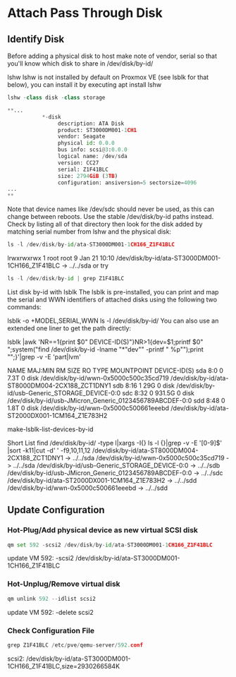 # Attach Pass Through Disk
## Identify Disk
Before adding a physical disk to host make note of vendor, serial so that you'll know which disk to share in /dev/disk/by-id/

lshw
lshw is not installed by default on Proxmox VE (see lsblk for that below), you can install it by executing apt install lshw

```python
lshw -class disk -class storage

```
```python
**...
           *-disk
                description: ATA Disk
                product: ST3000DM001-1CH1
                vendor: Seagate
                physical id: 0.0.0
                bus info: scsi@3:0.0.0
                logical name: /dev/sda
                version: CC27
                serial: Z1F41BLC
                size: 2794GiB (3TB)
                configuration: ansiversion=5 sectorsize=4096
...
**
```

Note that device names like /dev/sdc should never be used, as this can change between reboots. Use the stable /dev/disk/by-id paths instead. Check by listing all of that directory then look for the disk added by matching serial number from lshw and the physical disk:

```python
ls -l /dev/disk/by-id/ata-ST3000DM001-1CH166_Z1F41BLC
```
lrwxrwxrwx 1 root root 9 Jan 21 10:10 /dev/disk/by-id/ata-ST3000DM001-1CH166_Z1F41BLC -> ../../sda
or try

```python
ls -l /dev/disk/by-id | grep Z1F41BLC
```
List disk by-id with lsblk
The lsblk is pre-installed, you can print and map the serial and WWN identifiers of attached disks using the following two commands:

lsblk -o +MODEL,SERIAL,WWN
ls -l /dev/disk/by-id/
You can also use an extended one liner to get the path directly:

lsblk |awk 'NR==1{print $0" DEVICE-ID(S)"}NR>1{dev=$1;printf $0" ";system("find /dev/disk/by-id -lname \"*"dev"\" -printf \" %p\"");print "";}'|grep -v -E 'part|lvm'

NAME                         MAJ:MIN RM   SIZE RO TYPE MOUNTPOINT DEVICE-ID(S)
sda                            8:0    0   7.3T  0 disk   /dev/disk/by-id/wwn-0x5000c500c35cd719 /dev/disk/by-id/ata-ST8000DM004-2CX188_ZCT1DNY1
sdb                            8:16   1    29G  0 disk   /dev/disk/by-id/usb-Generic_STORAGE_DEVICE-0:0
sdc                            8:32   0 931.5G  0 disk   /dev/disk/by-id/usb-JMicron_Generic_0123456789ABCDEF-0:0
sdd                            8:48   0   1.8T  0 disk   /dev/disk/by-id/wwn-0x5000c500661eeebd /dev/disk/by-id/ata-ST2000DX001-1CM164_Z1E783H2

make-lsblk-list-devices-by-id

Short List
find /dev/disk/by-id/ -type l|xargs -I{} ls -l {}|grep -v -E '[0-9]$' |sort -k11|cut -d' ' -f9,10,11,12
/dev/disk/by-id/ata-ST8000DM004-2CX188_ZCT1DNY1 -> ../../sda
/dev/disk/by-id/wwn-0x5000c500c35cd719 -> ../../sda
/dev/disk/by-id/usb-Generic_STORAGE_DEVICE-0:0 -> ../../sdb
/dev/disk/by-id/usb-JMicron_Generic_0123456789ABCDEF-0:0 -> ../../sdc
/dev/disk/by-id/ata-ST2000DX001-1CM164_Z1E783H2 -> ../../sdd
/dev/disk/by-id/wwn-0x5000c500661eeebd -> ../../sdd

## Update Configuration
### Hot-Plug/Add physical device as new virtual SCSI disk

```python
qm set 592 -scsi2 /dev/disk/by-id/ata-ST3000DM001-1CH166_Z1F41BLC
```
update VM 592: -scsi2 /dev/disk/by-id/ata-ST3000DM001-1CH166_Z1F41BLC


### Hot-Unplug/Remove virtual disk
```python
qm unlink 592 --idlist scsi2
```
update VM 592: -delete scsi2
### Check Configuration File
```python
grep Z1F41BLC /etc/pve/qemu-server/592.conf
```
scsi2: /dev/disk/by-id/ata-ST3000DM001-1CH166_Z1F41BLC,size=2930266584K